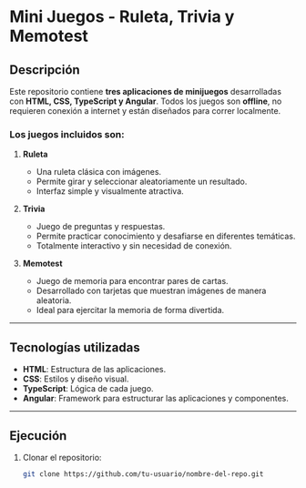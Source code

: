 # Mini Juegos - Ruleta, Trivia y Memotest

## Descripción
Este repositorio contiene **tres aplicaciones de minijuegos** desarrolladas con **HTML, CSS, TypeScript y Angular**. Todos los juegos son **offline**, no requieren conexión a internet y están diseñados para correr localmente.

### Los juegos incluidos son:

1. **Ruleta**
   - Una ruleta clásica con imágenes.
   - Permite girar y seleccionar aleatoriamente un resultado.
   - Interfaz simple y visualmente atractiva.

2. **Trivia**
   - Juego de preguntas y respuestas.
   - Permite practicar conocimiento y desafiarse en diferentes temáticas.
   - Totalmente interactivo y sin necesidad de conexión.

3. **Memotest**
   - Juego de memoria para encontrar pares de cartas.
   - Desarrollado con tarjetas que muestran imágenes de manera aleatoria.
   - Ideal para ejercitar la memoria de forma divertida.

---

## Tecnologías utilizadas
- **HTML**: Estructura de las aplicaciones.
- **CSS**: Estilos y diseño visual.
- **TypeScript**: Lógica de cada juego.
- **Angular**: Framework para estructurar las aplicaciones y componentes.

---

## Ejecución
1. Clonar el repositorio:
   ```bash
   git clone https://github.com/tu-usuario/nombre-del-repo.git
